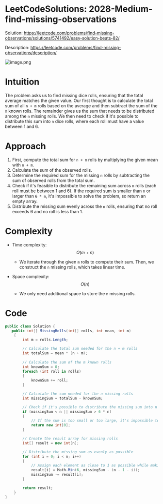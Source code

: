 # LeetCodeSolutions: 2028-Medium-find-missing-observations



Solution: https://leetcode.com/problems/find-missing-observations/solutions/5741492/easy-solution-beats-82/

Description: https://leetcode.com/problems/find-missing-observations/description/

![image.png](https://assets.leetcode.com/users/images/52711ac7-9c05-4df0-8de8-89aa25c46eec_1725542068.3428433.png)


# Intuition
The problem asks us to find missing dice rolls, ensuring that the total average matches the given value. Our first thought is to calculate the total sum of all `n + m` rolls based on the average and then subtract the sum of the `m` known rolls. The remainder gives us the sum that needs to be distributed among the `n` missing rolls. We then need to check if it's possible to distribute this sum into `n` dice rolls, where each roll must have a value between 1 and 6. 

# Approach
1. First, compute the total sum for `n + m` rolls by multiplying the given mean with `n + m`.
2. Calculate the sum of the observed rolls.
3. Determine the required sum for the missing `n` rolls by subtracting the sum of observed rolls from the total sum.
4. Check if it's feasible to distribute the remaining sum across `n` rolls (each roll must be between 1 and 6). If the required sum is smaller than `n` or larger than `6 * n`, it's impossible to solve the problem, so return an empty array.
5. Distribute the missing sum evenly across the `n` rolls, ensuring that no roll exceeds 6 and no roll is less than 1.

# Complexity
- Time complexity:
  $$O(m + n)$$ 
  - We iterate through the given `m` rolls to compute their sum. Then, we construct the `n` missing rolls, which takes linear time.

- Space complexity:
  $$O(n)$$
  - We only need additional space to store the `n` missing rolls.


# Code
```csharp []
public class Solution {
   public int[] MissingRolls(int[] rolls, int mean, int n)
    {
        int m = rolls.Length;

        // Calculate the total sum needed for the n + m rolls
        int totalSum = mean * (n + m);
        
        // Calculate the sum of the m known rolls
        int knownSum = 0;
        foreach (int roll in rolls)
        {
            knownSum += roll;
        }

        // Calculate the sum needed for the n missing rolls
        int missingSum = totalSum - knownSum;

        // Check if it's possible to distribute the missing sum into n rolls
        if (missingSum < n || missingSum > 6 * n)
        {
            // If the sum is too small or too large, it's impossible to find a valid solution
            return new int[0];
        }

        // Create the result array for missing rolls
        int[] result = new int[n];

        // Distribute the missing sum as evenly as possible
        for (int i = 0; i < n; i++)
        {
            // Assign each element as close to 1 as possible while making sure we reach the missingSum
            result[i] = Math.Min(6, missingSum - (n - 1 - i));
            missingSum -= result[i];
        }

        return result;
    }
}
```
